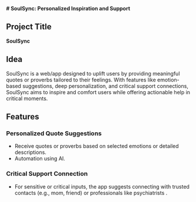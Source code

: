 
**# SoulSync: Personalized Inspiration and Support**

## Project Title
**SoulSync**

## Idea
SoulSync is a web/app designed to uplift users by providing meaningful quotes or 
proverbs tailored to their feelings. With features like emotion-based suggestions, deep personalization, 
and critical support 
connections, 
SoulSync aims to inspire and comfort users while offering actionable help in critical moments.

## Features

### Personalized Quote Suggestions
- Receive quotes or proverbs based on selected emotions or detailed descriptions.
- Automation using AI.

### Critical Support Connection
- For sensitive or critical inputs, the app suggests connecting with trusted contacts (e.g., mom, friend) or professionals like psychiatrists .



